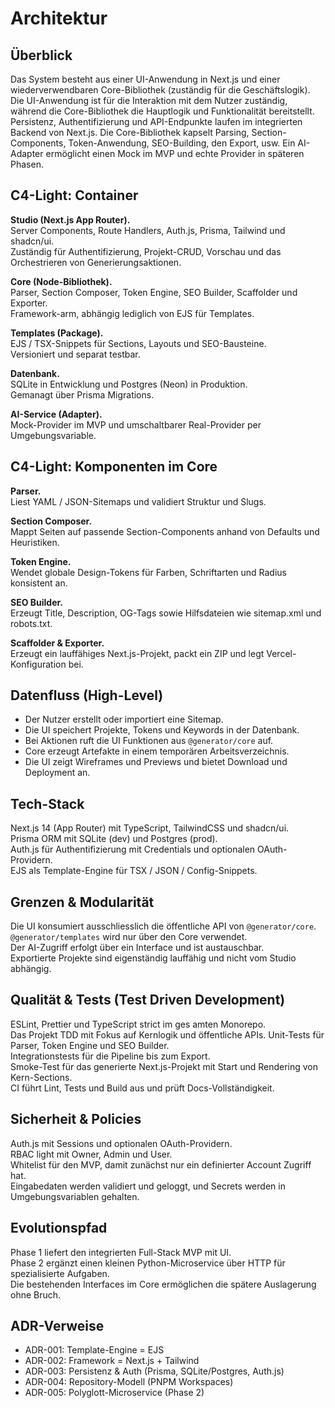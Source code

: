 [//]: # '04 – Architektur'
[//]: # 'Zweck: 80/20-Architekturbild + Technologie-Entscheide + Qualitätsmassnahmen.'
[//]: # 'Inhalt: Überblick, C4-Light, Daten-/Ablauf, Tech-Stack, Grenzen, ADR-Verweise.'
[//]: # 'Done: Leser versteht Hauptbausteine & Flüsse in 5 Minuten. Keine Implementierungsdetails.'

# Architektur

## Überblick

Das System besteht aus einer UI-Anwendung in Next.js und einer wiederverwendbaren Core-Bibliothek (zuständig für die
Geschäftslogik).  
Die UI-Anwendung ist für die Interaktion mit dem Nutzer zuständig, während die Core-Bibliothek die Hauptlogik und
Funktionalität bereitstellt.
Persistenz, Authentifizierung und API-Endpunkte laufen im integrierten Backend von Next.js.
Die Core-Bibliothek kapselt Parsing, Section-Components, Token-Anwendung, SEO-Building, den Export, usw.
Ein AI-Adapter ermöglicht einen Mock im MVP und echte Provider in späteren Phasen.

## C4-Light: Container

**Studio (Next.js App Router).**  
Server Components, Route Handlers, Auth.js, Prisma, Tailwind und shadcn/ui.  
Zuständig für Authentifizierung, Projekt-CRUD, Vorschau und das Orchestrieren von Generierungsaktionen.

**Core (Node-Bibliothek).**  
Parser, Section Composer, Token Engine, SEO Builder, Scaffolder und Exporter.  
Framework-arm, abhängig lediglich von EJS für Templates.

**Templates (Package).**  
EJS / TSX-Snippets für Sections, Layouts und SEO-Bausteine.  
Versioniert und separat testbar.

**Datenbank.**  
SQLite in Entwicklung und Postgres (Neon) in Produktion.  
Gemanagt über Prisma Migrations.

**AI-Service (Adapter).**  
Mock-Provider im MVP und umschaltbarer Real-Provider per Umgebungsvariable.

## C4-Light: Komponenten im Core

**Parser.**  
Liest YAML / JSON-Sitemaps und validiert Struktur und Slugs.

**Section Composer.**  
Mappt Seiten auf passende Section-Components anhand von Defaults und Heuristiken.

**Token Engine.**  
Wendet globale Design-Tokens für Farben, Schriftarten und Radius konsistent an.

**SEO Builder.**  
Erzeugt Title, Description, OG-Tags sowie Hilfsdateien wie sitemap.xml und robots.txt.

**Scaffolder & Exporter.**  
Erzeugt ein lauffähiges Next.js-Projekt, packt ein ZIP und legt Vercel-Konfiguration bei.

## Datenfluss (High-Level)

- Der Nutzer erstellt oder importiert eine Sitemap.
- Die UI speichert Projekte, Tokens und Keywords in der Datenbank.
- Bei Aktionen ruft die UI Funktionen aus `@generator/core` auf.
- Core erzeugt Artefakte in einem temporären Arbeitsverzeichnis.
- Die UI zeigt Wireframes und Previews und bietet Download und Deployment an.

## Tech-Stack

Next.js 14 (App Router) mit TypeScript, TailwindCSS und shadcn/ui.  
Prisma ORM mit SQLite (dev) und Postgres (prod).  
Auth.js für Authentifizierung mit Credentials und optionalen OAuth-Providern.  
EJS als Template-Engine für TSX / JSON / Config-Snippets.

## Grenzen & Modularität

Die UI konsumiert ausschliesslich die öffentliche API von `@generator/core`.  
`@generator/templates` wird nur über den Core verwendet.  
Der AI-Zugriff erfolgt über ein Interface und ist austauschbar.  
Exportierte Projekte sind eigenständig lauffähig und nicht vom Studio abhängig.

## Qualität & Tests (Test Driven Development)

ESLint, Prettier und TypeScript strict im ges amten Monorepo.  
Das Projekt TDD mit Fokus auf Kernlogik und öffentliche APIs.
Unit-Tests für Parser, Token Engine und SEO Builder.  
Integrationstests für die Pipeline bis zum Export.  
Smoke-Test für das generierte Next.js-Projekt mit Start und Rendering von Kern-Sections.  
CI führt Lint, Tests und Build aus und prüft Docs-Vollständigkeit.

## Sicherheit & Policies

Auth.js mit Sessions und optionalen OAuth-Providern.  
RBAC light mit Owner, Admin und User.  
Whitelist für den MVP, damit zunächst nur ein definierter Account Zugriff hat.  
Eingabedaten werden validiert und geloggt, und Secrets werden in Umgebungsvariablen gehalten.

## Evolutionspfad

Phase 1 liefert den integrierten Full-Stack MVP mit UI.  
Phase 2 ergänzt einen kleinen Python-Microservice über HTTP für spezialisierte Aufgaben.  
Die bestehenden Interfaces im Core ermöglichen die spätere Auslagerung ohne Bruch.

## ADR-Verweise

- ADR-001: Template-Engine = EJS
- ADR-002: Framework = Next.js + Tailwind
- ADR-003: Persistenz & Auth (Prisma, SQLite/Postgres, Auth.js)
- ADR-004: Repository-Modell (PNPM Workspaces)
- ADR-005: Polyglott-Microservice (Phase 2)
